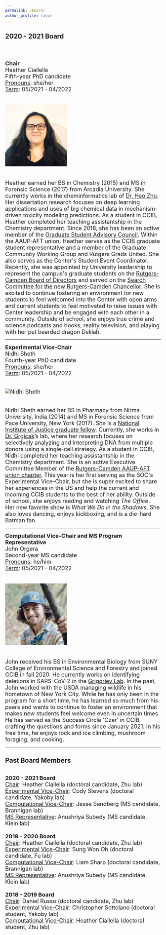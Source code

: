 ```yaml
---
permalink: /board/
author_profile: false
---
```


 
<h2>2020 - 2021 Board</h2> <br /><br />

<font size="4"><b>Chair</b> <br />
Heather Ciallella <br />
Fifth-year PhD candidate <br />
<ins>Pronouns</ins>: she/her <br />
<ins>Term</ins>: 05/2021 - 04/2022 <br /><br />
  
  <img src="https://github.com/ccib-social/ccib-social.github.io/blob/master/assets/images/1622248866472.jpg?raw=true" alt="Heather Ciallella" width="200" /> <br /><br />

Heather earned her BS in Chemistry (2015) and MS in Forensic Science (2017) from Arcadia University. She currently works in the cheminformatics lab of <a href="https://zhu.camden.rutgers.edu/">Dr. Hao Zhu</a>. Her dissertation research focuses on deep learning applications and uses of big chemical data in mechanism-driven toxicity modeling predictions. As a student in CCIB, Heather completed her teaching assistantship in the Chemistry department. Since 2018, she has been an active member of the <a href="https://graduateschool.camden.rutgers.edu/current-students/advisory-council/">Graduate Student Advisory Council</a>. Within the AAUP-AFT union, Heather serves as the CCIB graduate student representative and a member of the Graduate Community Working Group and Rutgers Grads United. She also serves as the Center's Student Event Coordinator. Recently, she was appointed by University leadership to represent the campus's graduate students on the <a href="https://governingboards.rutgers.edu/camden-board-directors/camden-board-directors-membership-listing">Rutgers-Camden Board of Directors</a> and served on the <a href="https://www.rutgers.edu/president/administrative-searches">Search Committee for the new Rutgers-Camden Chancellor</a>. She is excited to continue fostering an environment for new students to feel welcomed into the Center with open arms and current students to feel motivated to raise issues with Center leadership and be engaged with each other in a community. Outside of school, she enjoys true crime and science podcasts and books, reality television, and playing with her pet bearded dragon Delilah.</font>

<hr>

<font size="4"><b>Experimental Vice-Chair</b> <br />
Nidhi Sheth <br />
Fourth-year PhD candidate <br />
<ins>Pronouns</ins>: she/her <br />
<ins>Term</ins>: 05/2021 - 04/2022 <br /><br />

<img src="https://github.com/ccib-social/ccib-social.github.io/blob/master/assets/images/Nidhi Sheth.jpeg?raw=true" alt="Nidhi Sheth" width="200" /> <br /><br />

Nidhi Sheth earned her BS in Pharmacy from Nirma University, India (2014) and MS in Forensic Science from Pace University, New York (2017). She is a <a href="https://nij.ojp.gov/funding/awards/2020-r2-cx-0032">National Institute of Justice graduate fellow</a>. Currently, she works in <a href="https://lftdi.camden.rutgers.edu/">Dr. Grgicak</a>’s lab, where her research focuses on selectively analyzing and interpreting DNA from multiple donors using a single-cell strategy. As a student in CCIB, Nidhi completed her teaching assistantship in the Chemistry department. She is an active Executive Committee Member of the <a href="https://www.rutgersaaup.org/chapter-leaders/">Rutgers-Camden AAUP-AFT union chapter</a>. This year is her first serving as the SOC's Experimental Vice-Chair, but she is super excited to share her experiences in the US and help the current and incoming CCIB students to the best of her ability. Outside of school, she enjoys reading and watching <i>The Office</i>. Her new favorite show is <i>What We Do in the Shadows</i>. She also loves dancing, enjoys kickboxing, and is a die-hard Batman fan.</font>

<hr>

<font size="4"><b>Computational Vice-Chair and MS Program Representative</b> <br />
John Orgera <br />
Second-year MS candidate <br />
<ins>Pronouns</ins>: he/him <br />
<ins>Term</ins>: 05/2021 - 04/2022 <br /><br />

<img src="https://github.com/ccib-social/ccib-social.github.io/blob/master/assets/images/john_orgera.jpg?raw=true" alt="John Orgera" width="200" /> <br /><br />

John received his BS in Environmental Biology from SUNY College of Environmental Science and Forestry and joined CCIB in fall 2020. He currently works on identifying deletions in SARS-CoV-2 in the <a href="https://grigoriev.camden.rutgers.edu/">Grigoriev Lab</a>. In the past, John worked with the USDA managing wildlife in his hometown of New York City. While he has only been in the program for a short time, he has learned so much from his peers and wants to continue to foster an environment that makes new students feel welcome even in uncertain times. He has served as the Success Circle 'Czar' in CCIB crafting the questions and forms since January 2021. In his free time, he enjoys rock and ice climbing, mushroom foraging, and cooking.</font>  

<hr>

<h2>Past Board Members</h2><br />
<font size="4"><b>2020 - 2021 Board</b><br />
<ins>Chair</ins>: Heather Ciallella (doctoral candidate, Zhu lab) <br />
<ins>Experimental Vice-Chair</ins>: Cody Stevens (doctoral candidate, Yakoby lab) <br /> 
<ins>Computational Vice-Chair</ins>: Jesse Sandberg (MS candidate, Brannigan lab) <br /> 
<ins>MS Representative</ins>: Anushriya Subedy (MS candidate, Klein lab) <br /><br />
<font size="4"><b>2019 - 2020 Board</b><br />
<ins>Chair</ins>: Heather Ciallella (doctoral candidate, Zhu lab) <br />
<ins>Experimental Vice-Chair</ins>: Sung Won Oh (doctoral candidate, Fu lab) <br /> 
<ins>Computational Vice-Chair</ins>: Liam Sharp (doctoral candidate, Brannigan lab) <br /> 
<ins>MS Representative</ins>: Anushriya Subedy (MS candidate, Klein lab) <br /><br />
<b>2018 - 2019 Board</b><br />
<ins>Chair</ins>: Daniel Russo (doctoral candidate, Zhu lab) <br /> 
<ins>Experimental Vice-Chair</ins>: Christopher Sottolano (doctoral student, Yakoby lab) <br /> <ins>Computational Vice-Chair</ins>: Heather Ciallella (doctoral student, Zhu lab)<br /><br />
